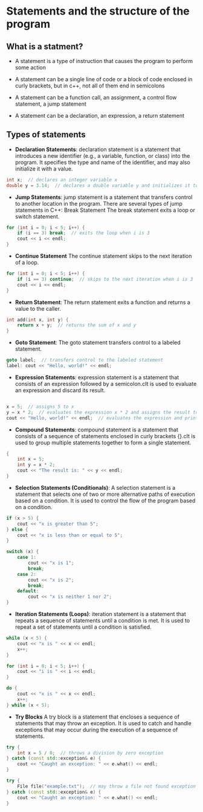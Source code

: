 # Statements and the structure of the program

## What is a statment?

- A statement is a type of instruction that causes the program to perform some action 

- A statement can be a single line of code or a block of code enclosed in curly brackets, but in c++, not all of them end in semicolons

- A statement can be a function call, an assignment, a control flow statement, a jump statement
  
- A statement can be a declaration, an expression, a return statement


## Types of statements
- **Declaration Statements**:  declaration statement is a statement that introduces a new identifier (e.g., a variable, function, or class) into the program.
It specifies the type and name of the identifier, and may also initialize it with a value.

```cpp
int x;  // declares an integer variable x
double y = 3.14;  // declares a double variable y and initializes it to 3.14
```

- **Jump Statements**: jump statement is a statement that transfers control to another location in the program.
There are several types of jump statements in C++:
Break Statement
The break statement exits a loop or switch statement.

```cpp
for (int i = 0; i < 5; i++) {
    if (i == 3) break;  // exits the loop when i is 3
    cout << i << endl;
}
```

- **Continue Statement**
The continue statement skips to the next iteration of a loop.

```cpp
for (int i = 0; i < 5; i++) {
    if (i == 3) continue;  // skips to the next iteration when i is 3
    cout << i << endl;
}
```

- **Return Statement**:
The return statement exits a function and returns a value to the caller.

```cpp
int add(int x, int y) {
    return x + y;  // returns the sum of x and y
}
```

- **Goto Statement**:
The goto statement transfers control to a labeled statement.

```cpp
goto label;  // transfers control to the labeled statement
label: cout << "Hello, world!" << endl;
```

- **Expression Statements**: expression statement is a statement that consists of an expression followed by a semicolon.cIt is used to evaluate an expression and discard its result.

```cpp

x = 5;  // assigns 5 to x
y = x * 2;  // evaluates the expression x * 2 and assigns the result to y
cout << "Hello, world!" << endl;  // evaluates the expression and prints to the console
```

- **Compound Statements**: compound statement is a statement that consists of a sequence of statements enclosed in curly brackets {}.cIt is used to group multiple statements together to form a single statement.

```cpp
{
    int x = 5;
    int y = x * 2;
    cout << "The result is: " << y << endl;
}
```

- **Selection Statements (Conditionals)**:
A selection statement is a statement that selects one of two or more alternative paths of execution based on a condition. It is used to control the flow of the program based on a condition.

```cpp
if (x > 5) {
    cout << "x is greater than 5";
} else {
    cout << "x is less than or equal to 5";
}

switch (x) {
    case 1:
        cout << "x is 1";
        break;
    case 2:
        cout << "x is 2";
        break;
    default:
        cout << "x is neither 1 nor 2";
}
```

- **Iteration Statements (Loops)**: iteration statement is a statement that repeats a sequence of statements until a condition is met. It is used to repeat a set of statements until a condition is satisfied.

```cpp
while (x < 5) {
    cout << "x is " << x << endl;
    x++;
}

for (int i = 0; i < 5; i++) {
    cout << "i is " << i << endl;
}

do {
    cout << "x is " << x << endl;
    x++;
} while (x < 5);
```

- **Try Blocks**
A try block is a statement that encloses a sequence of statements that may throw an exception. It is used to catch and handle exceptions that may occur during the execution of a sequence of statements.

```cpp
try {
    int x = 5 / 0;  // throws a division by zero exception
} catch (const std::exception& e) {
    cout << "Caught an exception: " << e.what() << endl;
}

try {
    File file("example.txt");  // may throw a file not found exception
} catch (const std::exception& e) {
    cout << "Caught an exception: " << e.what() << endl;
}
```
